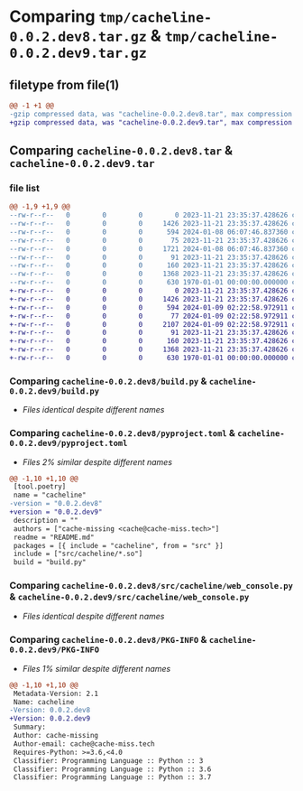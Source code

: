 # Comparing `tmp/cacheline-0.0.2.dev8.tar.gz` & `tmp/cacheline-0.0.2.dev9.tar.gz`

## filetype from file(1)

```diff
@@ -1 +1 @@
-gzip compressed data, was "cacheline-0.0.2.dev8.tar", max compression
+gzip compressed data, was "cacheline-0.0.2.dev9.tar", max compression
```

## Comparing `cacheline-0.0.2.dev8.tar` & `cacheline-0.0.2.dev9.tar`

### file list

```diff
@@ -1,9 +1,9 @@
--rw-r--r--   0        0        0        0 2023-11-21 23:35:37.428626 cacheline-0.0.2.dev8/README.md
--rw-r--r--   0        0        0     1426 2023-11-21 23:35:37.428626 cacheline-0.0.2.dev8/build.py
--rw-r--r--   0        0        0      594 2024-01-08 06:07:46.837360 cacheline-0.0.2.dev8/pyproject.toml
--rw-r--r--   0        0        0       75 2023-11-21 23:35:37.428626 cacheline-0.0.2.dev8/src/cacheline/__init__.py
--rw-r--r--   0        0        0     1721 2024-01-08 06:07:46.837360 cacheline-0.0.2.dev8/src/cacheline/_debug.py
--rw-r--r--   0        0        0       91 2023-11-21 23:35:37.428626 cacheline-0.0.2.dev8/src/cacheline/_internal/tunnel.py
--rw-r--r--   0        0        0      160 2023-11-21 23:35:37.428626 cacheline-0.0.2.dev8/src/cacheline/tests/test_so_import.py
--rw-r--r--   0        0        0     1368 2023-11-21 23:35:37.428626 cacheline-0.0.2.dev8/src/cacheline/web_console.py
--rw-r--r--   0        0        0      630 1970-01-01 00:00:00.000000 cacheline-0.0.2.dev8/PKG-INFO
+-rw-r--r--   0        0        0        0 2023-11-21 23:35:37.428626 cacheline-0.0.2.dev9/README.md
+-rw-r--r--   0        0        0     1426 2023-11-21 23:35:37.428626 cacheline-0.0.2.dev9/build.py
+-rw-r--r--   0        0        0      594 2024-01-09 02:22:58.972911 cacheline-0.0.2.dev9/pyproject.toml
+-rw-r--r--   0        0        0       77 2024-01-09 02:22:58.972911 cacheline-0.0.2.dev9/src/cacheline/__init__.py
+-rw-r--r--   0        0        0     2107 2024-01-09 02:22:58.972911 cacheline-0.0.2.dev9/src/cacheline/_debug.py
+-rw-r--r--   0        0        0       91 2023-11-21 23:35:37.428626 cacheline-0.0.2.dev9/src/cacheline/_internal/tunnel.py
+-rw-r--r--   0        0        0      160 2023-11-21 23:35:37.428626 cacheline-0.0.2.dev9/src/cacheline/tests/test_so_import.py
+-rw-r--r--   0        0        0     1368 2023-11-21 23:35:37.428626 cacheline-0.0.2.dev9/src/cacheline/web_console.py
+-rw-r--r--   0        0        0      630 1970-01-01 00:00:00.000000 cacheline-0.0.2.dev9/PKG-INFO
```

### Comparing `cacheline-0.0.2.dev8/build.py` & `cacheline-0.0.2.dev9/build.py`

 * *Files identical despite different names*

### Comparing `cacheline-0.0.2.dev8/pyproject.toml` & `cacheline-0.0.2.dev9/pyproject.toml`

 * *Files 2% similar despite different names*

```diff
@@ -1,10 +1,10 @@
 [tool.poetry]
 name = "cacheline"
-version = "0.0.2.dev8"
+version = "0.0.2.dev9"
 description = ""
 authors = ["cache-missing <cache@cache-miss.tech>"]
 readme = "README.md"
 packages = [{ include = "cacheline", from = "src" }]
 include = ["src/cacheline/*.so"]
 build = "build.py"
```

### Comparing `cacheline-0.0.2.dev8/src/cacheline/web_console.py` & `cacheline-0.0.2.dev9/src/cacheline/web_console.py`

 * *Files identical despite different names*

### Comparing `cacheline-0.0.2.dev8/PKG-INFO` & `cacheline-0.0.2.dev9/PKG-INFO`

 * *Files 1% similar despite different names*

```diff
@@ -1,10 +1,10 @@
 Metadata-Version: 2.1
 Name: cacheline
-Version: 0.0.2.dev8
+Version: 0.0.2.dev9
 Summary: 
 Author: cache-missing
 Author-email: cache@cache-miss.tech
 Requires-Python: >=3.6,<4.0
 Classifier: Programming Language :: Python :: 3
 Classifier: Programming Language :: Python :: 3.6
 Classifier: Programming Language :: Python :: 3.7
```

